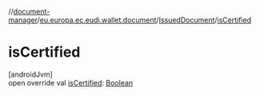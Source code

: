 //[document-manager](../../../index.md)/[eu.europa.ec.eudi.wallet.document](../index.md)/[IssuedDocument](index.md)/[isCertified](is-certified.md)

# isCertified

[androidJvm]\
open override val [isCertified](is-certified.md): [Boolean](https://kotlinlang.org/api/latest/jvm/stdlib/kotlin-stdlib/kotlin/-boolean/index.html)
